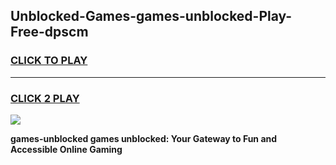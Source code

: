 
## Unblocked-Games-games-unblocked-Play-Free-dpscm
<h3>
<a href="https://premium76.site?title=games-unblocked&ref=23A">CLICK TO PLAY</a></h3>
<hr>

<h3>
<a href="https://premium76.site?title=games-unblocked&ref=23A">CLICK 2 PLAY</a>
  
</h3>

<a href="https://premium76.site?title=games-unblocked&ref=23A"><img src="https://clearcache.store/games.png"></a>


**games-unblocked games unblocked: Your Gateway to Fun and Accessible Online Gaming**
